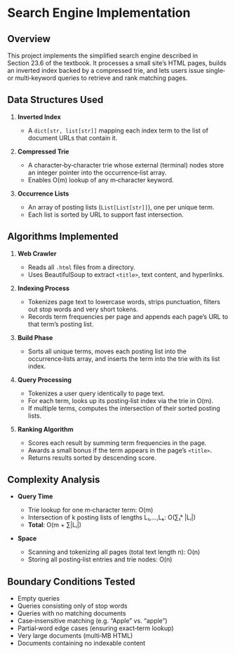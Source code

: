 # Search Engine Implementation

## Overview

This project implements the simplified search engine described in Section 23.6 of the textbook. It processes a small site’s HTML pages, builds an inverted index backed by a compressed trie, and lets users issue single‑ or multi‑keyword queries to retrieve and rank matching pages.

## Data Structures Used

1. **Inverted Index**

   - A `dict[str, list[str]]` mapping each index term to the list of document URLs that contain it.
2. **Compressed Trie**

   - A character‐by‐character trie whose external (terminal) nodes store an integer pointer into the occurrence‑list array.
   - Enables O(m) lookup of any m‑character keyword.
3. **Occurrence Lists**

   - An array of posting lists (`List[List[str]]`), one per unique term.
   - Each list is sorted by URL to support fast intersection.

## Algorithms Implemented

1. **Web Crawler**

   - Reads all `.html` files from a directory.
   - Uses BeautifulSoup to extract `<title>`, text content, and hyperlinks.
2. **Indexing Process**

   - Tokenizes page text to lowercase words, strips punctuation, filters out stop words and very short tokens.
   - Records term frequencies per page and appends each page’s URL to that term’s posting list.
3. **Build Phase**

   - Sorts all unique terms, moves each posting list into the occurrence‑lists array, and inserts the term into the trie with its list index.
4. **Query Processing**

   - Tokenizes a user query identically to page text.
   - For each term, looks up its posting‑list index via the trie in O(m).
   - If multiple terms, computes the intersection of their sorted posting lists.
5. **Ranking Algorithm**

   - Scores each result by summing term frequencies in the page.
   - Awards a small bonus if the term appears in the page’s `<title>`.
   - Returns results sorted by descending score.

## Complexity Analysis

- **Query Time**

  - Trie lookup for one m‑character term: O(m)
  - Intersection of k posting lists of lengths L₁,…,Lₖ: O(∑₁ᵏ |Lᵢ|)
  - **Total**: O(m + ∑|Lᵢ|)
- **Space**

  - Scanning and tokenizing all pages (total text length n): O(n)
  - Storing all posting‑list entries and trie nodes: O(n)

## Boundary Conditions Tested

- Empty queries
- Queries consisting only of stop words
- Queries with no matching documents
- Case‑insensitive matching (e.g. “Apple” vs. “apple”)
- Partial‑word edge cases (ensuring exact‑term lookup)
- Very large documents (multi‑MB HTML)
- Documents containing no indexable content
